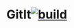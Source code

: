 # GitIt[![build](https://github.com/loay-ashraf/GitIt/actions/workflows/iosCI.yml/badge.svg)](https://github.com/loay-ashraf/GitIt/actions/workflows/iosCI.yml)
